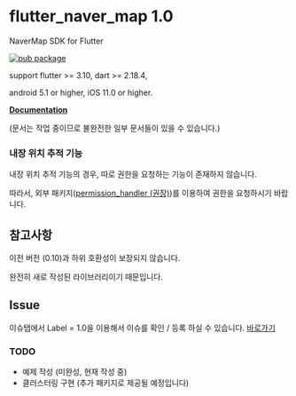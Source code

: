 # flutter_naver_map 1.0

NaverMap SDK for Flutter

[![pub package](https://img.shields.io/pub/v/flutter_naver_map.svg?color=4285F4)](https://pub.dev/packages/flutter_naver_map)

support flutter >= 3.10, dart >= 2.18.4,

android 5.1 or higher, iOS 11.0 or higher.

**[Documentation](https://note11.dev/flutter_naver_map)**

(문서는 작업 중이므로 불완전한 일부 문서들이 있을 수 있습니다.)

### 내장 위치 추적 기능

내장 위치 추적 기능의 경우, 따로 권한을 요청하는 기능이 존재하지 않습니다.

따라서, 외부 패키지([permission_handler (권장)](https://pub.dev/packages/permission_handler))를 이용하여
권한을 요청하시기 바랍니다.

## 참고사항

이전 버전 (0.10)과 하위 호환성이 보장되지 않습니다.

완전히 새로 작성된 라이브러리이기 때문입니다.

## Issue

이슈탭에서 Label = 1.0을 이용해서 이슈를 확인 / 등록 하실 수
있습니다. [바로가기](https://github.com/note11g/flutter_naver_map/labels/1.0)

### TODO

- 예제 작성 (미완성, 현재 작성 중)
- 클러스터링 구현 (추가 패키지로 제공될 예정입니다)